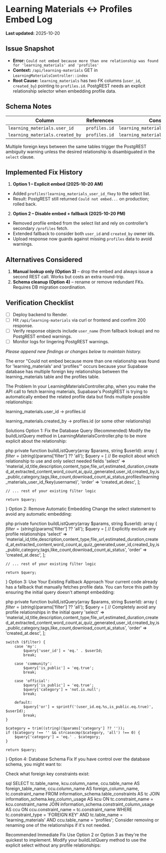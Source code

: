 # Learning Materials ↔ Profiles Embed Log

**Last updated:** 2025-10-20

## Issue Snapshot

- **Error:** `Could not embed because more than one relationship was found for 'learning_materials' and 'profiles'`
- **Context:** `/api/learning-materials` GET in `LearningMaterialsController::index`
- **Root Cause:** `learning_materials` has two FK columns (`user_id`, `created_by`) pointing to `profiles.id`. PostgREST needs an explicit relationship selector when embedding profile data.

## Schema Notes

| Column | References | Constraint |
| --- | --- | --- |
| `learning_materials.user_id` | `profiles.id` | `learning_materials_user_id_fkey`
| `learning_materials.created_by` | `profiles.id` | `learning_materials_created_by_fkey`

Multiple foreign keys between the same tables trigger the PostgREST ambiguity warning unless the desired relationship is disambiguated in the `select` clause.

## Implemented Fix History

1. **Option 1 – Explicit embed (2025-10-20 AM)**
  - Added `profiles!learning_materials_user_id_fkey` to the select list.
  - Result: PostgREST still returned `Could not embed...` on production; rolled back.

2. **Option 2 – Disable embed + fallback (2025-10-20 PM)**
  - Removed profile embed from the select list and rely on controller’s secondary `/profiles` fetch.
  - Extended fallback to consider both `user_id` and `created_by` owner ids.
  - Upload response now guards against missing `profiles` data to avoid warnings.

## Alternatives Considered

1. **Manual lookup only (Option 3)** – drop the embed and always issue a second REST call. Works but costs an extra round-trip.
2. **Schema cleanup (Option 4)** – rename or remove redundant FKs. Requires DB migration coordination.

## Verification Checklist

- [ ] Deploy backend to Render.
- [ ] Hit `/api/learning-materials` via curl or frontend and confirm 200 response.
- [ ] Verify response objects include `user_name` (from fallback lookup) and no PostgREST embed warnings.
- [ ] Monitor logs for lingering PostgREST warnings.

_Please append new findings or changes below to maintain history._




The error "Could not embed because more than one relationship was found for 'learning_materials' and 'profiles'" occurs because your Supabase database has multiple foreign key relationships between the learning_materials table and the profiles table.

The Problem
In your LearningMaterialsController.php, when you make the API call to fetch learning materials, Supabase's PostgREST is trying to automatically embed the related profile data but finds multiple possible relationships:

learning_materials.user_id → profiles.id

learning_materials.created_by → profiles.id (or some other relationship)

Solutions
Option 1: Fix the Database Query (Recommended)
Modify the buildListQuery method in LearningMaterialsController.php to be more explicit about the relationship:

php
private function buildListQuery(array $params, string $userId): array
{
    $filter = (string)($params['filter'] ?? 'all');
    $query = [
        // Be explicit about which relationship to use and only select needed fields
        'select' => 'material_id,title,description,content_type,file_url,estimated_duration,created_at,extracted_content,word_count,ai_quiz_generated,user_id,created_by,is_public,category,tags,like_count,download_count,ai_status,profiles!learning_materials_user_id_fkey(username)',
        'order' => 'created_at.desc',
    ];

    // ... rest of your existing filter logic

    return $query;
}
Option 2: Remove Automatic Embedding
Change the select statement to avoid any automatic embedding:

php
private function buildListQuery(array $params, string $userId): array
{
    $filter = (string)($params['filter'] ?? 'all');
    $query = [
        // Explicitly exclude any profile relationships
        'select' => 'material_id,title,description,content_type,file_url,estimated_duration,created_at,extracted_content,word_count,ai_quiz_generated,user_id,created_by,is_public,category,tags,like_count,download_count,ai_status',
        'order' => 'created_at.desc',
    ];

    // ... rest of your existing filter logic

    return $query;
}
Option 3: Use Your Existing Fallback Approach
Your current code already has a fallback that manually fetches profile data. You can force this path by ensuring the initial query doesn't attempt embedding:

php
private function buildListQuery(array $params, string $userId): array
{
    $filter = (string)($params['filter'] ?? 'all');
    $query = [
        // Completely avoid any profile relationships in the initial query
        'select' => 'material_id,title,description,content_type,file_url,estimated_duration,created_at,extracted_content,word_count,ai_quiz_generated,user_id,created_by,is_public,category,tags,like_count,download_count,ai_status',
        'order' => 'created_at.desc',
    ];

    switch ($filter) {
        case 'my':
            $query['user_id'] = 'eq.' . $userId;
            break;

        case 'community':
            $query['is_public'] = 'eq.true';
            break;

        case 'official':
            $query['is_public'] = 'eq.true';
            $query['category'] = 'not.is.null';
            break;

        default:
            $query['or'] = sprintf('(user_id.eq.%s,is_public.eq.true)', $userId);
            break;
    }

    $category = trim((string)($params['category'] ?? ''));
    if ($category !== '' && strcasecmp($category, 'all') !== 0) {
        $query['category'] = 'eq.' . $category;
    }

    return $query;
}
Option 4: Database Schema Fix
If you have control over the database schema, you might want to:

Check what foreign key constraints exist:

sql
SELECT
    tc.table_name, 
    kcu.column_name, 
    ccu.table_name AS foreign_table_name,
    ccu.column_name AS foreign_column_name,
    tc.constraint_name
FROM 
    information_schema.table_constraints AS tc 
    JOIN information_schema.key_column_usage AS kcu
      ON tc.constraint_name = kcu.constraint_name
    JOIN information_schema.constraint_column_usage AS ccu
      ON ccu.constraint_name = tc.constraint_name
WHERE 
    tc.constraint_type = 'FOREIGN KEY' 
    AND tc.table_name = 'learning_materials'
    AND ccu.table_name = 'profiles';
Consider removing or renaming one of the relationships if it's not needed.

Recommended Immediate Fix
Use Option 2 or Option 3 as they're the quickest to implement. Modify your buildListQuery method to use the explicit select without any profile relationships:

